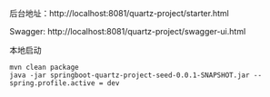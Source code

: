 后台地址：http://localhost:8081/quartz-project/starter.html

Swagger: http://localhost:8081/quartz-project/swagger-ui.html

本地启动 
```
mvn clean package
java -jar springboot-quartz-project-seed-0.0.1-SNAPSHOT.jar --spring.profile.active = dev
```

